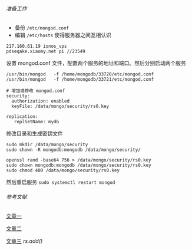 ###### 准备工作

- 备份 `/etc/mongod.conf`
- 编辑 `/etc/hosts` 使得服务器之间互相认识

```
217.160.61.19 ionos_vps
pdseqake.xiaomy.net pi //23549
```

设置 mongod.conf 文件，配置两个服务的地址和端口。然后分别启动两个服务

```
/usr/bin/mongod   -f /home/mongodb/33720/etc/mongod.conf 
/usr/bin/mongod   -f /home/mongodb/33721/etc/mongod.conf 
```

```shell
# 增加或修改 mongod.conf
security:
  authorization: enabled
  keyFile: /data/mongo/security/rs0.key
  
replication:
   replSetName: mydb
```

修改目录和生成密钥文件

```shell
sudo mkdir /data/mongo/security
sudo chown -R mongodb:mongodb /data/mongo/security/

openssl rand -base64 756 > /data/mongo/security/rs0.key
sudo chown mongodb:mongodb /data/mongo/security/rs0.key
sudo chmod 400 /data/mongo/security/rs0.key
```

然后重启服务 `sudo systemctl restart mongod`



###### 参考文献

[文章一](https://segmentfault.com/a/1190000039403622)

[文章二](https://www.cnblogs.com/gjc592/p/13454845.html)

[文章三](https://www.cnblogs.com/operationhome/p/10744712.html)   *rs.add()*